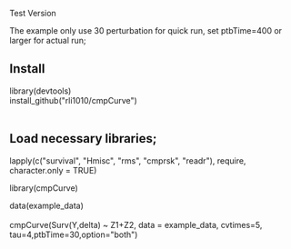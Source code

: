 Test Version<br>

The example only use 30 perturbation for quick run, set ptbTime=400 or larger for actual run;
## Install
library(devtools)<br>
install_github("rli1010/cmpCurve")<br><br>


## Load necessary libraries;
lapply(c("survival", "Hmisc", "rms", "cmprsk", "readr"), require, character.only = TRUE) <br>


library(cmpCurve)<br>

data(example_data)<br><br>
cmpCurve(Surv(Y,delta) ~ Z1+Z2, data = example_data, cvtimes=5, tau=4,ptbTime=30,option="both")
